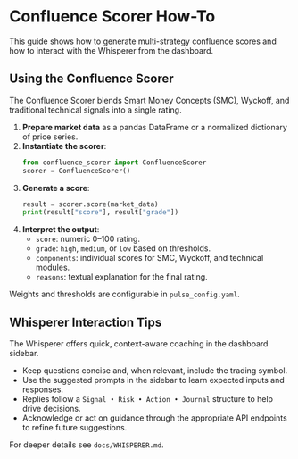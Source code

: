 # Confluence Scorer How-To

This guide shows how to generate multi-strategy confluence scores and how to interact with the Whisperer from the dashboard.

## Using the Confluence Scorer

The Confluence Scorer blends Smart Money Concepts (SMC), Wyckoff, and traditional technical signals into a single rating.

1. **Prepare market data** as a pandas DataFrame or a normalized dictionary of price series.
2. **Instantiate the scorer**:
   ```python
   from confluence_scorer import ConfluenceScorer
   scorer = ConfluenceScorer()
   ```
3. **Generate a score**:
   ```python
   result = scorer.score(market_data)
   print(result["score"], result["grade"])
   ```
4. **Interpret the output**:
   - `score`: numeric 0–100 rating.
   - `grade`: `high`, `medium`, or `low` based on thresholds.
   - `components`: individual scores for SMC, Wyckoff, and technical modules.
   - `reasons`: textual explanation for the final rating.

Weights and thresholds are configurable in `pulse_config.yaml`.

## Whisperer Interaction Tips

The Whisperer offers quick, context-aware coaching in the dashboard sidebar.

- Keep questions concise and, when relevant, include the trading symbol.
- Use the suggested prompts in the sidebar to learn expected inputs and responses.
- Replies follow a `Signal • Risk • Action • Journal` structure to help drive decisions.
- Acknowledge or act on guidance through the appropriate API endpoints to refine future suggestions.

For deeper details see `docs/WHISPERER.md`.
